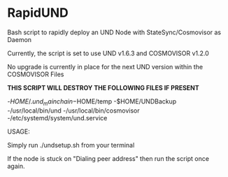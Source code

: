 # RapidUND
Bash script to rapidly deploy an UND Node with StateSync/Cosmovisor as Daemon

Currently, the script is set to use UND v1.6.3 and COSMOVISOR v1.2.0

No upgrade is currently in place for the next UND version within the COSMOVISOR Files

****THIS SCRIPT WILL DESTROY THE FOLLOWING FILES IF PRESENT****

-$HOME/.und_mainchain
-$HOME/temp
-$HOME/UNDBackup
-/usr/local/bin/und
-/usr/local/bin/cosmovisor
-/etc/systemd/system/und.service

USAGE:

Simply run ./undsetup.sh from your terminal

If the node is stuck on "Dialing peer address" then run the script once again.



